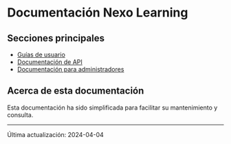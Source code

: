 
# Documentación Nexo Learning

## Secciones principales

- [Guías de usuario](./guias/README.md)
- [Documentación de API](./api/README.md)
- [Documentación para administradores](./admin/README.md)

## Acerca de esta documentación

Esta documentación ha sido simplificada para facilitar su mantenimiento y consulta.

---

Última actualización: 2024-04-04

